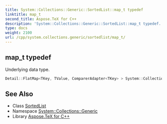 ```yaml
---
title: System::Collections::Generic::SortedList::map_t typedef
linktitle: map_t
second_title: Aspose.TeX for C++
description: 'System::Collections::Generic::SortedList::map_t typedef. Underlying data type in C++.'
type: docs
weight: 2100
url: /cpp/system.collections.generic/sortedlist/map_t/
---
```

## map_t typedef


Underlying data type.

```cpp
Detail::FlatMap<TKey, TValue, ComparerAdapter<TKey> > System::Collections::Generic::SortedList< TKey, TValue >::map_t
```

## See Also

* Class [SortedList](../)
* Namespace [System::Collections::Generic](../../)
* Library [Aspose.TeX for C++](../../../)
